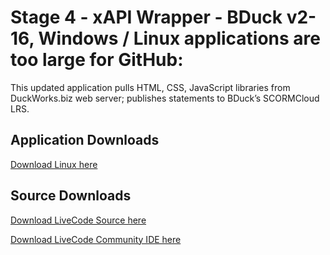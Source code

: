 # Stage 4 - xAPI Wrapper - BDuck v2-16, Windows / Linux applications are too large for GitHub:


This updated application pulls HTML, CSS, JavaScript libraries from DuckWorks.biz web server; publishes statements to BDuck’s SCORMCloud LRS.

## Application Downloads

[Download Linux here](http://duckworks.biz/duckworks/xAPI/downloads/Doug/v4-19/Linux/Linux.zip)

## Source Downloads
[Download LiveCode Source here](http://duckworks.biz/duckworks/xAPI/downloads/Doug/v4-19/Source/xAPI%20Cohort%20MakeyMakey%20LRP%20-%20JSON%20v4-19.livecode)

[Download LiveCode Community IDE here](http://www.livecode.org)
